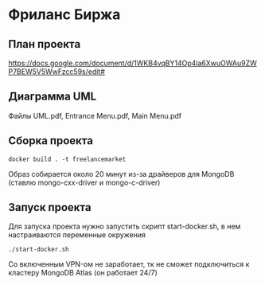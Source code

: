 # Фриланс Биржа

## План проекта
https://docs.google.com/document/d/1WKB4vqBY14Op4la6XwuOWAu9ZWP7BEW5V5WwFzcc59s/edit#

## Диаграмма UML
Файлы UML.pdf, Entrance Menu.pdf, Main Menu.pdf

## Сборка проекта
```
docker build . -t freelancemarket
```
Образ собирается около 20 минут из-за драйверов для MongoDB (ставлю mongo-cxx-driver и mongo-c-driver)

## Запуск проекта 
Для запуска проекта нужно запустить скрипт start-docker.sh,
в нем настраиваются переменные окружения
```
./start-docker.sh
```
Со включенным VPN-ом не заработает, тк не сможет подключиться к кластеру MongoDB Atlas (он работает 24/7)
